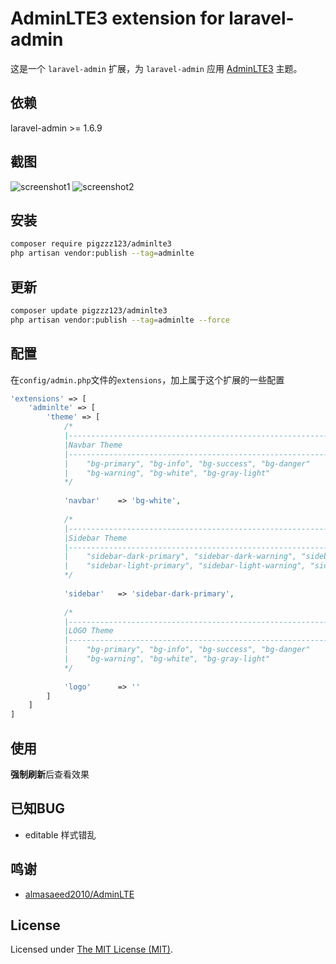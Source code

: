 # AdminLTE3 extension for laravel-admin

这是一个 `laravel-admin` 扩展，为 `laravel-admin` 应用 [AdminLTE3](https://github.com/almasaeed2010/AdminLTE/tree/v3.0.0-alpha.2) 主题。

## 依赖

laravel-admin >= 1.6.9

## 截图

![screenshot1](https://user-images.githubusercontent.com/24596908/52550386-e4894080-2e12-11e9-8342-150195621925.png)
![screenshot2](https://user-images.githubusercontent.com/24596908/52550528-6e390e00-2e13-11e9-889f-86173aa74c9a.png)

## 安装

```bash
composer require pigzzz123/adminlte3
php artisan vendor:publish --tag=adminlte
```

## 更新

```bash
composer update pigzzz123/adminlte3
php artisan vendor:publish --tag=adminlte --force
```

## 配置

在`config/admin.php`文件的`extensions`，加上属于这个扩展的一些配置

```php
'extensions' => [
    'adminlte' => [
        'theme' => [
            /*
            |--------------------------------------------------------------------------
            |Navbar Theme
            |--------------------------------------------------------------------------
            |    "bg-primary", "bg-info", "bg-success", "bg-danger"
            |    "bg-warning", "bg-white", "bg-gray-light"
            */
            
            'navbar'    => 'bg-white',
            
            /*
            |--------------------------------------------------------------------------
            |Sidebar Theme
            |--------------------------------------------------------------------------
            |    "sidebar-dark-primary", "sidebar-dark-warning", "sidebar-dark-info", "sidebar-dark-danger", "sidebar-dark-success"
            |    "sidebar-light-primary", "sidebar-light-warning", "sidebar-light-info", "sidebar-light-danger", "sidebar-light-success"
            */
            
            'sidebar'   => 'sidebar-dark-primary',
            
            /*
            |--------------------------------------------------------------------------
            |LOGO Theme
            |--------------------------------------------------------------------------
            |    "bg-primary", "bg-info", "bg-success", "bg-danger"
            |    "bg-warning", "bg-white", "bg-gray-light"
            */
            
            'logo'      => ''
        ]
    ]
]
```

## 使用

**强制刷新**后查看效果

## 已知BUG
- editable 样式错乱

## 鸣谢

* [almasaeed2010/AdminLTE](https://github.com/almasaeed2010/AdminLTE)

License
------------
Licensed under [The MIT License (MIT)](LICENSE).

